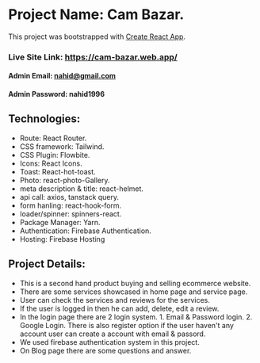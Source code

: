 # Project Name: Cam Bazar.

This project was bootstrapped with [Create React App](https://github.com/facebook/create-react-app).

### Live Site Link: https://cam-bazar.web.app/

#### Admin Email: nahid@gmail.com
#### Admin Password: nahid1996

## Technologies:

* Route: React Router.
* CSS framework: Tailwind.
* CSS Plugin: Flowbite.
* Icons: React Icons.
* Toast: React-hot-toast.
* Photo: react-photo-Gallery.
* meta description & title: react-helmet.
* api call: axios, tanstack query.
* form hanling: react-hook-form.
* loader/spinner: spinners-react.
* Package Manager: Yarn.
* Authentication: Firebase Authentication.
* Hosting: Firebase Hosting

## Project Details:

* This is a second hand product buying and selling ecommerce website.
* There are some services showcased in home page and service page.
* User can check the services and reviews for the services.
* If the user is logged in then he can add, delete, edit a review.
* In the login page there are 2 login system. 1. Email & Password login. 2. Google Login. There is also register option if the user haven't any account user can create a account with email & passord.
* We used firebase authentication system in this project.
* On Blog page there are some questions and answer.